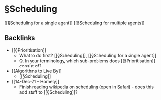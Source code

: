 # §Scheduling
[[§Scheduling for a single agent]]
[[§Scheduling for multiple agents]]

## Backlinks
* [[§Prioritisation]]
	* What to do first? [[§Scheduling]], [[§Scheduling for a single agent]]
	* Q. In your terminology, which sub-problems does [[§Prioritisation]] consist of?
* [[Algorithms to Live By]]
	* [[§Scheduling]]
* [[14-Dec-21 - Homely]]
	* Finish reading wikipedia on scheduling (open in Safari) - does this add stuff to [[§Scheduling]]?

<!-- {BearID:CBAEB4A4-F7B0-44F5-A8D1-F88E47155F52-3179-000004E12B938CA1} -->
